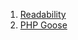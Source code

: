 1. [Readability](https://github.com/luin/readability)
2. [PHP Goose](https://github.com/scotteh/php-goose)

